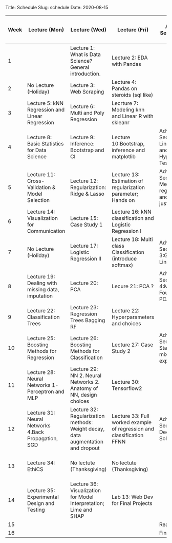 Title: Schedule
Slug: schedule
Date: 2020-08-15


|Week|Lecture (Mon)|Lecture (Wed)|Lecture (Fri)|Advanced Section (Wed)|Assignment (R:Released Tue - D:Due Wed)|
|-----|-----|-----|-----|-----|-----|
|1||Lecture 1: What is Data Science?  General introduction.|Lecture 2: EDA with Pandas||R:HW0|
|2|No Lecture (Holiday)|Lecture 3: Web Scraping |Lecture 4: Pandas on steroids (sql like) ||R:HW1 - D:HW0|
|3|Lecture 5: kNN Regression and Linear Regression|Lecture 6: Multi and Poly Regression|Lecrture 7:  Modeling knn and Linear R with skleanr| |R:HW2 - D:HW1|
|4|Lecture 8: Basic Statistics for Data Science|Lecture 9: Inference: Bootstrap and CI |Lecture 10:Bootstrap, inference and matplotlib|Advanced Section 1: Linear Algebra and Hypothesis Testing|R:HW3 - D:HW2|
|5|Lecture 11: Cross-Validation & Model Selection |Lecture 12: Regularization: Ridge & Lasso |Lecture 13: Estimation of regularization parameter;  Hands on|Advanced Section 2: Methods of regularization and their justifications|No Assignment|
|6|Lecture 14:  Visualization for Communication|Lecture 15: Case Study 1  |Lecture 16: kNN classification and Logistic Regression I||R:HW4 (individual) - D:HW3|
|7|No Lecture (Holiday)|Lecture 17: Logistic Regression II|Lecture 18: Multi class Classification (introduce softmax) |Advanced Section 3:Generalized Linear Models|No Assignment|
|8|Lecture 19:  Dealing with missing data, imputation|Lecture 20: PCA|Lecure 21: PCA ?|Advanced Sections 4:Mathematical Foundations of PCA|R:HW5 - D:HW4|
|9|Lecture 22: Classification Trees|Lecture 23: Regression Trees Bagging RF|Lecture 22: Hyperparameters and choices | |R:HW6 - D:HW5|
|10|Lecture 25: Boosting Methods for Regression|Lecture 26: Boosting Methods for Classification|Lecture 27: Case Study 2|Advanced Sections 5: Stacking and mixture of experts|No Assignment|
|11|Lecture 28: Neural Networks 1-Perceptron and MLP|Lecture 29: NN 2. Neural Networks 2.  Anatomy of NN, design choices |Lecture 30: Tensorflow2||R:HW7 (individual) -  D:HW6|
|12|Lecture 31: Neural Networks 4.Back Propagation, SGD|Lecture 32: Regularization methods: Weight decay, data augmentation and dropout|Lecture 33:  Full worked example of regression and classification FFNN|Advanced Sections 6: Deeper into Solvers|No Assignment|
|13|Lecture 34: EthiCS|No lectute (Thanksgiving) |No lectute (Thanksgiving) ||R:HW8 - D:HW7 *[Due on Tuesday]*|
|14|Lecture 35: Experimental Design and Testing |Lecture 36: Visualization for Model Interpretation; Lime and SHAP |Lab 13: Web Dev for Final Projects||D:HW8|
|15||||Reading Period||
|16||||Finals Week||
